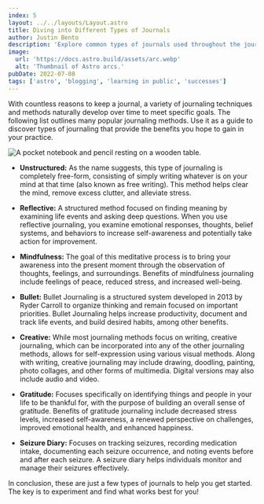 ```yaml
---
index: 5
layout: ../../layouts/Layout.astro
title: Diving into Different Types of Journals
author: Justin Bento
description: 'Explore common types of journals used throughout the journaling community!'
image:
  url: 'https://docs.astro.build/assets/arc.webp'
  alt: 'Thumbnail of Astro arcs.'
pubDate: 2022-07-08
tags: ['astro', 'blogging', 'learning in public', 'successes']
---
```


With countless reasons to keep a journal, a variety of journaling techniques and methods naturally develop over time to meet specific goals. The following list outlines many popular journaling methods. Use it as a guide to discover types of journaling that provide the benefits you hope to gain in your practice.

<img src="https://images.unsplash.com/photo-1488190211105-8b0e65b80b4e?q=80&w=1740&auto=format&fit=crop&ixlib=rb-4.0.3&ixid=M3wxMjA3fDB8MHxwaG90by1wYWdlfHx8fGVufDB8fHx8fA%3D%3D" 
     alt="A pocket notebook and pencil resting on a wooden table." 
     class="w-100 aspect-video rounded-lg" 
/>

- **Unstructured:** As the name suggests, this type of journaling is completely free-form, consisting of simply writing whatever is on your mind at that time (also known as free writing). This method helps clear the mind, remove excess clutter, and alleviate stress.


- **Reflective:** A structured method focused on finding meaning by examining life events and asking deep questions. When you use reflective journaling, you examine emotional responses, thoughts, belief systems, and behaviors to increase self-awareness and potentially take action for improvement.

- **Mindfulness:** The goal of this meditative process is to bring your awareness into the present moment through the observation of thoughts, feelings, and surroundings. Benefits of mindfulness journaling include feelings of peace, reduced stress, and increased well-being.

- **Bullet:** Bullet Journaling is a structured system developed in 2013 by Ryder Carroll to organize thinking and remain focused on important priorities. Bullet Journaling helps increase productivity, document and track life events, and build desired habits, among other benefits.

- **Creative:** While most journaling methods focus on writing, creative journaling, which can be incorporated into any of the other journaling methods, allows for self-expression using various visual methods. Along with writing, creative journaling may include drawing, doodling, painting, photo collages, and other forms of multimedia. Digital versions may also include audio and video.

- **Gratitude:** Focuses specifically on identifying things and people in your life to be thankful for, with the purpose of building an overall sense of gratitude. Benefits of gratitude journaling include decreased stress levels, increased self-awareness, a renewed perspective on challenges, improved emotional health, and enhanced happiness.

- **Seizure Diary:** Focuses on tracking seizures, recording medication intake, documenting each seizure occurrence, and noting events before and after each seizure. A seizure diary helps individuals monitor and manage their seizures effectively.

In conclusion, these are just a few types of journals to help you get started. The key is to experiment and find what works best for you!

